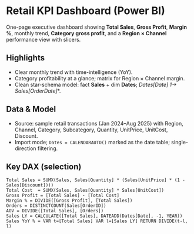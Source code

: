 # Retail KPI Dashboard (Power BI)

One-page executive dashboard showing **Total Sales**, **Gross Profit**, **Margin %**, monthly trend, **Category gross profit**, and a **Region × Channel** performance view with slicers.


## Highlights
- Clear monthly trend with time-intelligence (YoY).
- Category profitability at a glance; matrix for Region × Channel margin.
- Clean star-schema model: fact **Sales** + dim **Dates**; **Dates[Date] 1→* Sales[OrderDate]**.

## Data & Model
- Source: sample retail transactions (Jan 2024–Aug 2025) with Region, Channel, Category, Subcategory, Quantity, UnitPrice, UnitCost, Discount.
- Import mode; `Dates = CALENDARAUTO()` marked as the date table; single-direction filtering.

## Key DAX (selection)
```DAX
Total Sales = SUMX(Sales, Sales[Quantity] * (Sales[UnitPrice] * (1 - Sales[Discount])))
Total Cost  = SUMX(Sales, Sales[Quantity] * Sales[UnitCost])
Gross Profit = [Total Sales] - [Total Cost]
Margin % = DIVIDE([Gross Profit], [Total Sales])
Orders = DISTINCTCOUNT(Sales[OrderID])
AOV = DIVIDE([Total Sales], [Orders])
Sales LY = CALCULATE([Total Sales], DATEADD(Dates[Date], -1, YEAR))
Sales YoY % = VAR t=[Total Sales] VAR l=[Sales LY] RETURN DIVIDE(t-l, l)
